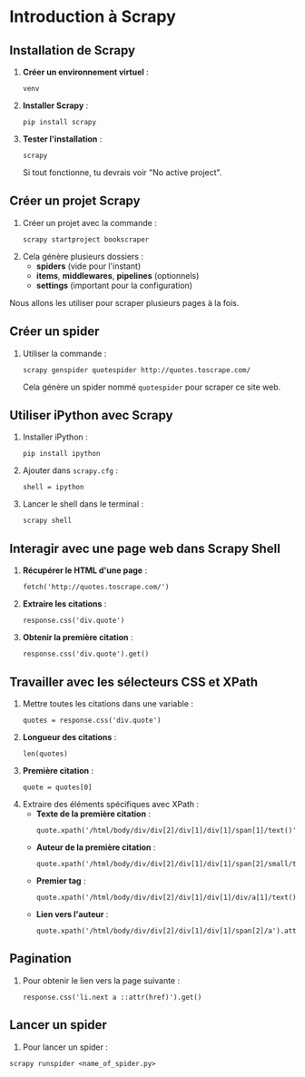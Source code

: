 # Introduction à Scrapy

## Installation de Scrapy
1. **Créer un environnement virtuel** : 
   ```
   venv
   ```
2. **Installer Scrapy** : 
   ```
   pip install scrapy
   ```
3. **Tester l'installation** : 
   ```
   scrapy
   ```
   Si tout fonctionne, tu devrais voir "No active project".

## Créer un projet Scrapy
1. Créer un projet avec la commande : 
   ```
   scrapy startproject bookscraper
   ```
2. Cela génère plusieurs dossiers :
   - **spiders** (vide pour l'instant)
   - **items**, **middlewares**, **pipelines** (optionnels)
   - **settings** (important pour la configuration)

Nous allons les utiliser pour scraper plusieurs pages à la fois.

## Créer un spider
1. Utiliser la commande :
   ```
   scrapy genspider quotespider http://quotes.toscrape.com/
   ```
   Cela génère un spider nommé `quotespider` pour scraper ce site web.

## Utiliser iPython avec Scrapy
1. Installer iPython : 
   ```
   pip install ipython
   ```
2. Ajouter dans `scrapy.cfg` :
   ```
   shell = ipython
   ```
3. Lancer le shell dans le terminal : 
   ```
   scrapy shell
   ```

## Interagir avec une page web dans Scrapy Shell
1. **Récupérer le HTML d'une page** :
   ```
   fetch('http://quotes.toscrape.com/')
   ```
2. **Extraire les citations** :
   ```
   response.css('div.quote')
   ```
3. **Obtenir la première citation** :
   ```
   response.css('div.quote').get()
   ```

## Travailler avec les sélecteurs CSS et XPath
1. Mettre toutes les citations dans une variable : 
   ```
   quotes = response.css('div.quote')
   ```
2. **Longueur des citations** :
   ```
   len(quotes)
   ```
3. **Première citation** :
   ```
   quote = quotes[0]
   ```
4. Extraire des éléments spécifiques avec XPath :
   - **Texte de la première citation** : 
     ```
     quote.xpath('/html/body/div/div[2]/div[1]/div[1]/span[1]/text()').get()
     ```
   - **Auteur de la première citation** : 
     ```
     quote.xpath('/html/body/div/div[2]/div[1]/div[1]/span[2]/small/text()').get()
     ```
   - **Premier tag** : 
     ```
     quote.xpath('/html/body/div/div[2]/div[1]/div[1]/div/a[1]/text()').get()
     ```
   - **Lien vers l'auteur** : 
     ```
     quote.xpath('/html/body/div/div[2]/div[1]/div[1]/span[2]/a').attrib["href"]
     ```

## Pagination
1. Pour obtenir le lien vers la page suivante :
   ```
   response.css('li.next a ::attr(href)').get()
   ```

## Lancer un spider
1. Pour lancer un spider :
```
scrapy runspider <name_of_spider.py>
```